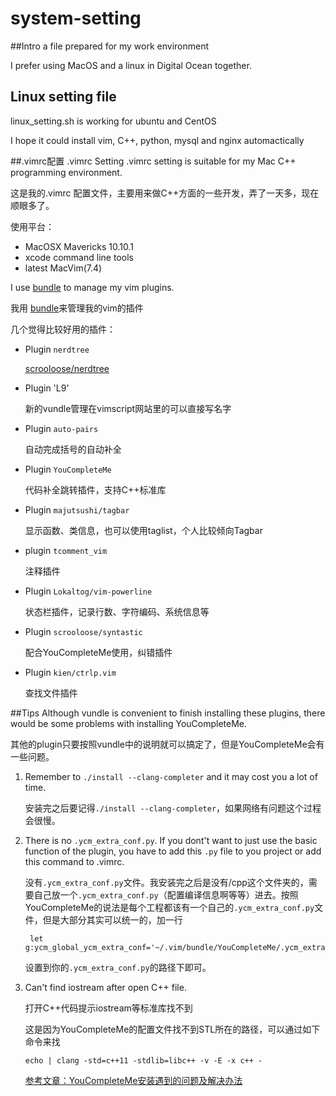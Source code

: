 system-setting
==============
##Intro
a file prepared for my work environment

I prefer using MacOS and a linux in Digital Ocean together.

## Linux setting file 
linux_setting.sh is working for ubuntu and CentOS 

I hope it could install vim, C++, python, mysql and nginx automactically

##.vimrc配置 .vimrc Setting
.vimrc setting is suitable for my Mac C++ programming environment.

这是我的.vimrc 配置文件，主要用来做C++方面的一些开发，弄了一天多，现在顺眼多了。

使用平台：

- MacOSX Mavericks 10.10.1
- xcode command line tools
- latest MacVim(7.4)

I use [bundle](https://github.com/gmarik/Vundle.vim) to manage my vim plugins.

我用 [bundle](https://github.com/gmarik/Vundle.vim)来管理我的vim的插件

几个觉得比较好用的插件：

- Plugin `nerdtree`

	[
scrooloose/nerdtree](https://github.com/scrooloose/nerdtree)

- Plugin 'L9'

	新的vundle管理在vimscript网站里的可以直接写名字
- Plugin `auto-pairs`

	自动完成括号的自动补全

- Plugin `YouCompleteMe`
	
	代码补全跳转插件，支持C++标准库
- Plugin `majutsushi/tagbar`  

	显示函数、类信息，也可以使用taglist，个人比较倾向Tagbar
- plugin `tcomment_vim` 

	注释插件
- Plugin `Lokaltog/vim-powerline`

	状态栏插件，记录行数、字符编码、系统信息等

- Plugin `scrooloose/syntastic` 

	配合YouCompleteMe使用，纠错插件
- Plugin `kien/ctrlp.vim`
	
	查找文件插件


##Tips
Although vundle is convenient to finish installing these plugins, there would be some problems with installing YouCompleteMe.

其他的plugin只要按照vundle中的说明就可以搞定了，但是YouCompleteMe会有一些问题。


1. Remember to `./install --clang-completer` and it may cost you a lot of time.

	安装完之后要记得`./install --clang-completer`，如果网络有问题这个过程会很慢。

2. There is no `.ycm_extra_conf.py`. If you dont't want to just use the basic function of the plugin, you have to add this `.py` file to you project or add this command to .vimrc.

	没有`.ycm_extra_conf.py`文件。我安装完之后是没有/cpp这个文件夹的，需要自己放一个`.ycm_extra_conf.py`（配置编译信息啊等等）进去。按照YouCompleteMe的说法是每个工程都该有一个自己的`.ycm_extra_conf.py`文件，但是大部分其实可以统一的，加一行

		let g:ycm_global_ycm_extra_conf='~/.vim/bundle/YouCompleteMe/.ycm_extra_conf.py
		
	设置到你的`.ycm_extra_conf.py`的路径下即可。

3. Can't find iostream after open C++ file.

	打开C++代码提示iostream等标准库找不到

  	这是因为YouCompleteMe的配置文件找不到STL所在的路径，可以通过如下命令来找
  	
  	`echo | clang -std=c++11 -stdlib=libc++ -v -E -x c++ -`
  	
  	[参考文章：YouCompleteMe安装遇到的问题及解决办法](http://blog.marchtea.com/archives/175)

